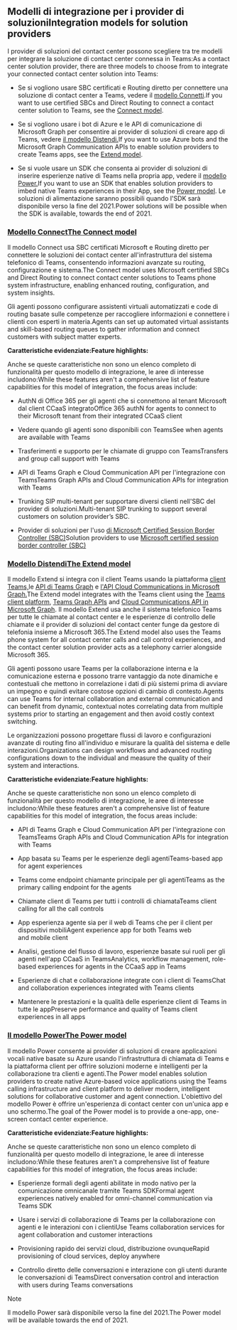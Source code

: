 ## <a name="integration-models-for-solution-providers"></a><span data-ttu-id="a9082-101">Modelli di integrazione per i provider di soluzioni</span><span class="sxs-lookup"><span data-stu-id="a9082-101">Integration models for solution providers</span></span>

<a name="steps"></a>

<span data-ttu-id="a9082-102">I provider di soluzioni del contact center possono scegliere tra tre modelli per integrare la soluzione di contact center connessa in Teams:</span><span class="sxs-lookup"><span data-stu-id="a9082-102">As a contact center solution provider, there are three models to choose from to integrate your connected contact center solution into Teams:</span></span>

- <span data-ttu-id="a9082-103">Se si vogliono usare SBC certificati e Routing diretto per connettere una soluzione di contact center a Teams, vedere il [modello Connetti](?tabs=connect#steps).</span><span class="sxs-lookup"><span data-stu-id="a9082-103">If you want to use certified SBCs and Direct Routing to connect a contact center solution to Teams, see the [Connect model](?tabs=connect#steps).</span></span>

- <span data-ttu-id="a9082-104">Se si vogliono usare i bot di Azure e le API di comunicazione di Microsoft Graph per consentire ai provider di soluzioni di creare app di Teams, vedere [il modello Distendi.](?tabs=extend#steps)</span><span class="sxs-lookup"><span data-stu-id="a9082-104">If you want to use Azure bots and the Microsoft Graph Communication APIs to enable solution providers to create Teams apps, see the [Extend model](?tabs=extend#steps).</span></span>

- <span data-ttu-id="a9082-105">Se si vuole usare un SDK che consenta ai provider di soluzioni di inserire esperienze native di Teams nella propria app, vedere il [modello Power.](?tabs=power#steps)</span><span class="sxs-lookup"><span data-stu-id="a9082-105">If you want to use an SDK that enables solution providers to imbed native Teams experiences in their App, see the [Power model](?tabs=power#steps).</span></span> <span data-ttu-id="a9082-106">Le soluzioni di alimentazione saranno possibili quando l'SDK sarà disponibile verso la fine del 2021.</span><span class="sxs-lookup"><span data-stu-id="a9082-106">Power solutions will be possible when the SDK is available, towards the end of 2021.</span></span>

### <a name="the-connect-model"></a>[<span data-ttu-id="a9082-107">**Modello Connect**</span><span class="sxs-lookup"><span data-stu-id="a9082-107">**The Connect model**</span></span>](#tab/connect)

<span data-ttu-id="a9082-108">Il modello Connect usa SBC certificati Microsoft e Routing diretto per connettere le soluzioni dei contact center all'infrastruttura del sistema telefonico di Teams, consentendo informazioni avanzate su routing, configurazione e sistema.</span><span class="sxs-lookup"><span data-stu-id="a9082-108">The Connect model uses Microsoft certified SBCs and Direct Routing to connect contact center solutions to Teams phone system infrastructure, enabling enhanced routing, configuration, and system insights.</span></span>

<span data-ttu-id="a9082-109">Gli agenti possono configurare assistenti virtuali automatizzati e code di routing basate sulle competenze per raccogliere informazioni e connettere i clienti con esperti in materia.</span><span class="sxs-lookup"><span data-stu-id="a9082-109">Agents can set up automated virtual assistants and skill-based routing queues to gather information and connect customers with subject matter experts.</span></span>

<span data-ttu-id="a9082-110">**Caratteristiche evidenziate:**</span><span class="sxs-lookup"><span data-stu-id="a9082-110">**Feature highlights:**</span></span>

<span data-ttu-id="a9082-111">Anche se queste caratteristiche non sono un elenco completo di funzionalità per questo modello di integrazione, le aree di interesse includono:</span><span class="sxs-lookup"><span data-stu-id="a9082-111">While these features aren't a comprehensive list of feature capabilities for this model of integration, the focus areas include:</span></span>

  - <span data-ttu-id="a9082-112">AuthN di Office 365 per gli agenti che si connettono al tenant Microsoft dal client CCaaS integrato</span><span class="sxs-lookup"><span data-stu-id="a9082-112">Office 365 authN for agents to connect to their Microsoft tenant from their integrated CCaaS client</span></span> 

  - <span data-ttu-id="a9082-113">Vedere quando gli agenti sono disponibili con Teams</span><span class="sxs-lookup"><span data-stu-id="a9082-113">See when agents are available with Teams</span></span>

  - <span data-ttu-id="a9082-114">Trasferimenti e supporto per le chiamate di gruppo con Teams</span><span class="sxs-lookup"><span data-stu-id="a9082-114">Transfers and group call support with Teams</span></span> 

  - <span data-ttu-id="a9082-115">API di Teams Graph e Cloud Communication API per l'integrazione con Teams</span><span class="sxs-lookup"><span data-stu-id="a9082-115">Teams Graph APIs and Cloud Communication APIs for integration with Teams</span></span> 

  - <span data-ttu-id="a9082-116">Trunking SIP multi-tenant per supportare diversi clienti nell'SBC del provider di soluzioni.</span><span class="sxs-lookup"><span data-stu-id="a9082-116">Multi-tenant SIP trunking to support several customers on solution provider’s SBC.</span></span>  

  - <span data-ttu-id="a9082-117">Provider di soluzioni per l'uso [ <span class="underline">di Microsoft Certified Session Border Controller (SBC)</span>](../direct-routing-border-controllers.md)</span><span class="sxs-lookup"><span data-stu-id="a9082-117">Solution providers to use [<span class="underline">Microsoft certified session border controller (SBC)</span>](../direct-routing-border-controllers.md)</span></span>


### <a name="the-extend-model"></a>[<span data-ttu-id="a9082-118">**Modello Distendi**</span><span class="sxs-lookup"><span data-stu-id="a9082-118">**The Extend model**</span></span>](#tab/extend)

<span data-ttu-id="a9082-119">Il modello Extend si integra con il client Teams usando la piattaforma [client Teams,](/microsoftteams/platform/overview)le [API di Teams Graph](/graph/api/resources/teams-api-overview?view=graph-rest-1.0) e [l'API Cloud Communications in Microsoft Graph.](/graph/api/resources/communications-api-overview?view=graph-rest-1.0)</span><span class="sxs-lookup"><span data-stu-id="a9082-119">The Extend model integrates with the Teams client using the [Teams client platform](/microsoftteams/platform/overview), [Teams Graph APIs](/graph/api/resources/teams-api-overview?view=graph-rest-1.0) and [Cloud Communications API in Microsoft Graph](/graph/api/resources/communications-api-overview?view=graph-rest-1.0).</span></span> <span data-ttu-id="a9082-120">Il modello Extend usa anche il sistema telefonico Teams per tutte le chiamate al contact center e le esperienze di controllo delle chiamate e il provider di soluzioni del contact center funge da gestore di telefonia insieme a Microsoft 365.</span><span class="sxs-lookup"><span data-stu-id="a9082-120">The Extend model also uses the Teams phone system for all contact center calls and call control experiences, and the contact center solution provider acts as a telephony carrier alongside Microsoft 365.</span></span>

<span data-ttu-id="a9082-121">Gli agenti possono usare Teams per la collaborazione interna e la comunicazione esterna e possono trarre vantaggio da note dinamiche e contestuali che mettono in correlazione i dati di più sistemi prima di avviare un impegno e quindi evitare costose opzioni di cambio di contesto.</span><span class="sxs-lookup"><span data-stu-id="a9082-121">Agents can use Teams for internal collaboration and external communication and can benefit from dynamic, contextual notes correlating data from multiple systems prior to starting an engagement and then avoid costly context switching.</span></span>

<span data-ttu-id="a9082-122">Le organizzazioni possono progettare flussi di lavoro e configurazioni avanzate di routing fino all'individuo e misurare la qualità del sistema e delle interazioni.</span><span class="sxs-lookup"><span data-stu-id="a9082-122">Organizations can design workflows and advanced routing configurations down to the individual and measure the quality of their system and interactions.</span></span>

<span data-ttu-id="a9082-123">**Caratteristiche evidenziate:**</span><span class="sxs-lookup"><span data-stu-id="a9082-123">**Feature highlights:**</span></span>

<span data-ttu-id="a9082-124">Anche se queste caratteristiche non sono un elenco completo di funzionalità per questo modello di integrazione, le aree di interesse includono:</span><span class="sxs-lookup"><span data-stu-id="a9082-124">While these features aren't a comprehensive list of feature capabilities for this model of integration, the focus areas include:</span></span>

  - <span data-ttu-id="a9082-125">API di Teams Graph e Cloud Communication API per l'integrazione con Teams</span><span class="sxs-lookup"><span data-stu-id="a9082-125">Teams Graph APIs and Cloud Communication APIs for integration with Teams</span></span> 

  - <span data-ttu-id="a9082-126">App basata su Teams per le esperienze degli agenti</span><span class="sxs-lookup"><span data-stu-id="a9082-126">Teams-based app for agent experiences</span></span> 

  - <span data-ttu-id="a9082-127">Teams come endpoint chiamante principale per gli agenti</span><span class="sxs-lookup"><span data-stu-id="a9082-127">Teams as the primary calling endpoint for the agents</span></span> 

  - <span data-ttu-id="a9082-128">Chiamate client di Teams per tutti i controlli di chiamata</span><span class="sxs-lookup"><span data-stu-id="a9082-128">Teams client calling for all the call controls</span></span>

  - <span data-ttu-id="a9082-129">App esperienza agente sia per il web di Teams che per il client per dispositivi mobili</span><span class="sxs-lookup"><span data-stu-id="a9082-129">Agent experience app for both Teams web and mobile client</span></span>

  - <span data-ttu-id="a9082-130">Analisi, gestione del flusso di lavoro, esperienze basate sui ruoli per gli agenti nell'app CCaaS in Teams</span><span class="sxs-lookup"><span data-stu-id="a9082-130">Analytics, workflow management, role-based experiences for agents in the CCaaS app in Teams</span></span>

  - <span data-ttu-id="a9082-131">Esperienze di chat e collaborazione integrate con i client di Teams</span><span class="sxs-lookup"><span data-stu-id="a9082-131">Chat and collaboration experiences integrated with Teams clients</span></span> 

  - <span data-ttu-id="a9082-132">Mantenere le prestazioni e la qualità delle esperienze client di Teams in tutte le app</span><span class="sxs-lookup"><span data-stu-id="a9082-132">Preserve performance and quality of Teams client experiences in all apps</span></span>  

### <a name="the-power-model"></a>[<span data-ttu-id="a9082-133">**Il modello Power**</span><span class="sxs-lookup"><span data-stu-id="a9082-133">**The Power model**</span></span>](#tab/power)

<span data-ttu-id="a9082-134">Il modello Power consente ai provider di soluzioni di creare applicazioni vocali native basate su Azure usando l'infrastruttura di chiamata di Teams e la piattaforma client per offrire soluzioni moderne e intelligenti per la collaborazione tra clienti e agenti.</span><span class="sxs-lookup"><span data-stu-id="a9082-134">The Power model enables solution providers to create native Azure-based voice applications using the Teams calling infrastructure and client platform to deliver modern, intelligent solutions for collaborative customer and agent connection.</span></span> <span data-ttu-id="a9082-135">L'obiettivo del modello Power è offrire un'esperienza di contact center con un'unica app e uno schermo.</span><span class="sxs-lookup"><span data-stu-id="a9082-135">The goal of the Power model is to provide a one-app, one-screen contact center experience.</span></span>

<span data-ttu-id="a9082-136">**Caratteristiche evidenziate:**</span><span class="sxs-lookup"><span data-stu-id="a9082-136">**Feature highlights:**</span></span>

<span data-ttu-id="a9082-137">Anche se queste caratteristiche non sono un elenco completo di funzionalità per questo modello di integrazione, le aree di interesse includono:</span><span class="sxs-lookup"><span data-stu-id="a9082-137">While these features aren't a comprehensive list of feature capabilities for this model of integration, the focus areas include:</span></span>

  - <span data-ttu-id="a9082-138">Esperienze formali degli agenti abilitate in modo nativo per la comunicazione omnicanale tramite Teams SDK</span><span class="sxs-lookup"><span data-stu-id="a9082-138">Formal agent experiences natively enabled for omni-channel communication via Teams SDK</span></span> 

  - <span data-ttu-id="a9082-139">Usare i servizi di collaborazione di Teams per la collaborazione con agenti e le interazioni con i clienti</span><span class="sxs-lookup"><span data-stu-id="a9082-139">Use Teams collaboration services for agent collaboration and customer interactions</span></span>  

  - <span data-ttu-id="a9082-140">Provisioning rapido dei servizi cloud, distribuzione ovunque</span><span class="sxs-lookup"><span data-stu-id="a9082-140">Rapid provisioning of cloud services, deploy anywhere</span></span> 

  - <span data-ttu-id="a9082-141">Controllo diretto delle conversazioni e interazione con gli utenti durante le conversazioni di Teams</span><span class="sxs-lookup"><span data-stu-id="a9082-141">Direct conversation control and interaction with users during Teams conversations</span></span> 

>[!NOTE]
> <span data-ttu-id="a9082-142">Il modello Power sarà disponibile verso la fine del 2021.</span><span class="sxs-lookup"><span data-stu-id="a9082-142">The Power model will be available towards the end of 2021.</span></span>

